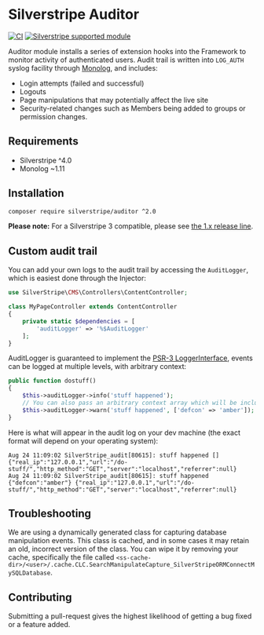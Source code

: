# Silverstripe Auditor

[![CI](https://github.com/silverstripe/silverstripe-auditor/actions/workflows/ci.yml/badge.svg)](https://github.com/silverstripe/silverstripe-auditor/actions/workflows/ci.yml)
[![Silverstripe supported module](https://img.shields.io/badge/silverstripe-supported-0071C4.svg)](https://www.silverstripe.org/software/addons/silverstripe-commercially-supported-module-list/)

Auditor module installs a series of extension hooks into the Framework to monitor activity of authenticated users. Audit
trail is written into `LOG_AUTH` syslog facility through [Monolog](https://github.com/Seldaek/monolog/), and includes:

* Login attempts (failed and successful)
* Logouts
* Page manipulations that may potentially affect the live site
* Security-related changes such as Members being added to groups or permission changes.

## Requirements

* Silverstripe ^4.0
* Monolog ~1.11

## Installation

```sh
composer require silverstripe/auditor ^2.0
```

**Please note:** For a Silverstripe 3 compatible, please see [the 1.x release line](https://github.com/silverstripe/silverstripe-auditor/tree/1).

## Custom audit trail

You can add your own logs to the audit trail by accessing the `AuditLogger`, which is easiest done through the Injector:

```php
use SilverStripe\CMS\Controllers\ContentController;

class MyPageController extends ContentController
{
    private static $dependencies = [
        'auditLogger' => '%$AuditLogger'
    ];
}
```

AuditLogger is guaranteed to implement the [PSR-3 LoggerInterface](https://github.com/php-fig/log/blob/1.0.2/Psr/Log/LoggerInterface.php),
events can be logged at multiple levels, with arbitrary context:

```php
public function dostuff()
{
    $this->auditLogger->info('stuff happened');
    // You can also pass an arbitrary context array which will be included in the log.
    $this->auditLogger->warn('stuff happened', ['defcon' => 'amber']);
}
```

Here is what will appear in the audit log on your dev machine (the exact format will depend on your operating system):

```
Aug 24 11:09:02 SilverStripe_audit[80615]: stuff happened [] {"real_ip":"127.0.0.1","url":"/do-stuff/","http_method":"GET","server":"localhost","referrer":null}
Aug 24 11:09:02 SilverStripe_audit[80615]: stuff happened {"defcon":"amber"} {"real_ip":"127.0.0.1","url":"/do-stuff/","http_method":"GET","server":"localhost","referrer":null}
```

## Troubleshooting

We are using a dynamically generated class for capturing database manipulation events. This class is cached, and in
some cases it may retain an old, incorrect version of the class. You can wipe it by removing your cache, specifically
the file called `<ss-cache-dir>/<user>/.cache.CLC.SearchManipulateCapture_SilverStripeORMConnectMySQLDatabase`.

## Contributing

Submitting a pull-request gives the highest likelihood of getting a bug fixed or a feature added.
